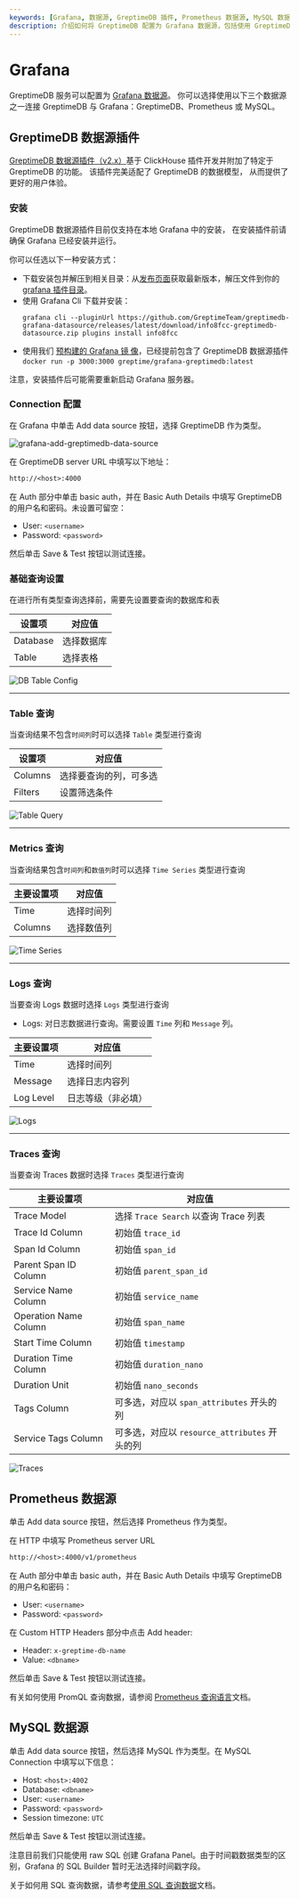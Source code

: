 ```yaml
---
keywords: [Grafana, 数据源, GreptimeDB 插件, Prometheus 数据源, MySQL 数据源, 仪表盘, 数据可视化]
description: 介绍如何将 GreptimeDB 配置为 Grafana 数据源，包括使用 GreptimeDB 数据源插件、Prometheus 数据源和 MySQL 数据源的方法。
---
```


# Grafana

GreptimeDB 服务可以配置为 [Grafana 数据源](https://grafana.com/docs/grafana/latest/datasources/add-a-data-source/)。
你可以选择使用以下三个数据源之一连接 GreptimeDB 与 Grafana：GreptimeDB、Prometheus 或 MySQL。

## GreptimeDB 数据源插件

[GreptimeDB 数据源插件（v2.x）](https://github.com/GreptimeTeam/greptimedb-grafana-datasource)基于 ClickHouse 插件开发并附加了特定于 GreptimeDB 的功能。
该插件完美适配了 GreptimeDB 的数据模型，
从而提供了更好的用户体验。


### 安装

GreptimeDB 数据源插件目前仅支持在本地 Grafana 中的安装，
在安装插件前请确保 Grafana 已经安装并运行。

你可以任选以下一种安装方式：

- 下载安装包并解压到相关目录：从[发布页面](https://github.com/GreptimeTeam/greptimedb-grafana-datasource/releases/latest/)获取最新版本，解压文件到你的 [grafana 插件目录](https://grafana.com/docs/grafana/latest/setup-grafana/configure-grafana/#plugins)。
- 使用 Grafana Cli 下载并安装：
  ```shell
  grafana cli --pluginUrl https://github.com/GreptimeTeam/greptimedb-grafana-datasource/releases/latest/download/info8fcc-greptimedb-datasource.zip plugins install info8fcc
  ```
- 使用我们 [预构建的 Grafana 镜
  像](https://hub.docker.com/r/greptime/grafana-greptimedb)，已经提前包含了
  GreptimeDB 数据源插件 `docker run -p 3000:3000
  greptime/grafana-greptimedb:latest`

注意，安装插件后可能需要重新启动 Grafana 服务器。


### Connection 配置

在 Grafana 中单击 Add data source 按钮，选择 GreptimeDB 作为类型。

![grafana-add-greptimedb-data-source](/grafana-add-greptimedb-data-source.png)


在 GreptimeDB server URL 中填写以下地址：

```txt
http://<host>:4000
```

在 Auth 部分中单击 basic auth，并在 Basic Auth Details 中填写 GreptimeDB 的用户名和密码。未设置可留空：

- User: `<username>`
- Password: `<password>`

然后单击 Save & Test 按钮以测试连接。


### 基础查询设置
在进行所有类型查询选择前，需要先设置要查询的数据库和表

| 设置项 | 对应值 |
|-----------|-------------|
| Database| 选择数据库
| Table   | 选择表格

![DB Table Config](/grafana/dbtable.png)

---

### Table 查询
当查询结果不包含`时间列`时可以选择 `Table` 类型进行查询

| 设置项 | 对应值 |
|-----------|-------------|
| Columns | 选择要查询的列，可多选
| Filters | 设置筛选条件

![Table Query](/grafana/table.png)

---

### Metrics 查询
当查询结果包含`时间列`和`数值列`时可以选择 `Time Series` 类型进行查询

| 主要设置项 | 对应值 |
|-----------|-------------|
| Time | 选择时间列
| Columns | 选择数值列

![Time Series](/grafana/series1.png)

---

### Logs 查询
当要查询 Logs 数据时选择 `Logs` 类型进行查询
* Logs: 对日志数据进行查询。需要设置 `Time` 列和 `Message` 列。

| 主要设置项 | 对应值 |
|-----------|--------------------|
| Time | 选择时间列
| Message | 选择日志内容列
| Log Level| 日志等级（非必填）

![Logs](/grafana/logs.png)

---

### Traces 查询
当要查询 Traces 数据时选择 `Traces` 类型进行查询

| 主要设置项 | 对应值 |
|-----------|---------------------|
| Trace Model | 选择 `Trace Search` 以查询 Trace 列表
| Trace Id Column | 初始值 `trace_id`
| Span Id Column | 初始值 `span_id`
| Parent Span ID Column | 初始值 `parent_span_id`
| Service Name Column | 初始值 `service_name`
| Operation Name Column | 初始值 `span_name`
| Start Time Column | 初始值 `timestamp`
| Duration Time Column | 初始值 `duration_nano`
| Duration Unit | 初始值 `nano_seconds`
| Tags Column | 可多选，对应以 `span_attributes` 开头的列
| Service Tags Column| 可多选，对应以 `resource_attributes` 开头的列

![Traces](/grafana/traceconfig.png)

## Prometheus 数据源

单击 Add data source 按钮，然后选择 Prometheus 作为类型。

在 HTTP 中填写 Prometheus server URL

```txt
http://<host>:4000/v1/prometheus
```

在 Auth 部分中单击 basic auth，并在 Basic Auth Details 中填写 GreptimeDB 的用户名和密码：

- User: `<username>`
- Password: `<password>`

在 Custom HTTP Headers 部分中点击 Add header:

- Header: `x-greptime-db-name`
- Value: `<dbname>`

然后单击 Save & Test 按钮以测试连接。

有关如何使用 PromQL 查询数据，请参阅 [Prometheus 查询语言](/user-guide/query-data/promql.md)文档。

## MySQL 数据源

单击 Add data source 按钮，然后选择 MySQL 作为类型。在 MySQL Connection 中填写以下信息：

- Host: `<host>:4002`
- Database: `<dbname>`
- User: `<username>`
- Password: `<password>`
- Session timezone: `UTC`

然后单击 Save & Test 按钮以测试连接。

注意目前我们只能使用 raw SQL 创建 Grafana Panel。由于时间戳数据类型的区别，Grafana
的 SQL Builder 暂时无法选择时间戳字段。

关于如何用 SQL 查询数据，请参考[使用 SQL 查询数据](/user-guide/query-data/sql.md)文档。
